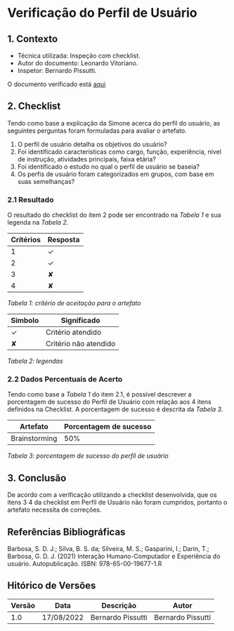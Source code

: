 # Verificação do Perfil de Usuário

## 1. Contexto

- Técnica utilizada: Inspeção com checklist.
- Autor do documento: Leonardo Vitoriano.
- Inspetor: Bernardo Pissutti.

O documento verificado está <a href="https://requisitos-de-software.github.io/2022.1-Notion/#/elicitacao/personas?id=perfil-de-usu%c3%a1rio">aqui</a>

## 2. Checklist

Tendo como base a explicação da Simone acerca do perfil do usuário, as seguintes perguntas foram formuladas para avaliar o artefato.

1. O perfil de usuário detalha os objetivos do usuário?
2. Foi identificado caracteristicas como cargo, função, experiência, nível de instrução, atividades principais, faixa etária?
3. Foi identificado o estudo no qual o perfil de usuário se baseia?
4. Os perfis de usuário foram categorizados em grupos, com base em suas semelhanças?

### 2.1 Resultado

O resultado do checklist do item 2 pode ser encontrado na _Tabela 1_ e sua legenda na _Tabela 2_.

| Crítérios | Resposta |
|-----------|----------|
| 1         | ✓        |
| 2         | ✓        |
| 3         | ✘        |
| 4         | ✘        |

_Tabela 1: critério de aceitação para o artefato_

| Simbolo | Significado           |
| ------- | --------------------- |
| ✓       | Critério atendido     |
| ✘       | Critério não atendido |

_Tabela 2: legendas_

### 2.2 Dados Percentuais de Acerto

Tendo como base a _Tabela 1_ do item 2.1, é possível descrever a porcentagem de sucesso do Perfil de Usuário com
relação aos 4 itens definidos na Checklist. A porcentagem de sucesso é descrita da _Tabela 3_.

| Artefato      | Porcentagem de sucesso |
| ------------- |------------------------|
| Brainstorming | 50%                    |

_Tabela 3: porcentagem de sucesso do perfil de usuário_

## 3. Conclusão

De acordo com a verificação utilizando a checklist desenvolvida, que os itens 3 4 da checklist em Perfil de Usuário
não foram cumpridos, portanto o artefato necessita de correções.

## Referências Bibliográficas

Barbosa, S. D. J.; Silva, B. S. da; Silveira, M. S.; Gasparini, I.; Darin, T.; Barbosa, G. D. J. (2021) Interação Humano-Computador
e Experiência do usuário. Autopublicação. ISBN: 978-65-00-19677-1.R

## Hitórico de Versões

| Versão | Data       | Descrição         | Autor             |
| ------ |------------|-------------------|-------------------|
| 1.0    | 17/08/2022 | Bernardo Pissutti | Bernardo Pissutti |
